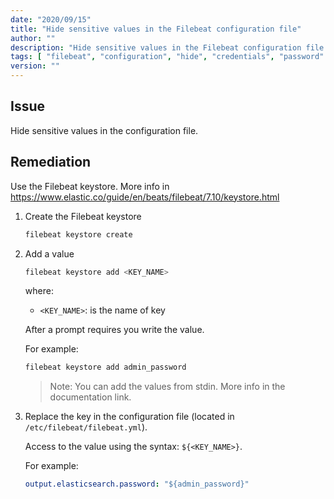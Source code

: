 ```yaml
---
date: "2020/09/15"
title: "Hide sensitive values in the Filebeat configuration file"
author: ""
description: "Hide sensitive values in the Filebeat configuration file as credentials, urls"
tags: [ "filebeat", "configuration", "hide", "credentials", "password" ]
version: ""
---
```


## Issue

Hide sensitive values in the configuration file.

## Remediation

Use the Filebeat keystore. More info in https://www.elastic.co/guide/en/beats/filebeat/7.10/keystore.html

1. Create the Filebeat keystore

    ```sh
    filebeat keystore create
    ```

2. Add a value

    ```sh
    filebeat keystore add <KEY_NAME>
    ```

    where:

    - `<KEY_NAME>`: is the name of key

    After a prompt requires you write the value.

    For example:

    ```sh
    filebeat keystore add admin_password
    ```

    > Note: You can add the values from stdin. More info in the documentation link.

3. Replace the key in the configuration file (located in `/etc/filebeat/filebeat.yml`).

    Access to the value using the syntax: `${<KEY_NAME>}`.

    For example:

    ```yml
    output.elasticsearch.password: "${admin_password}"
    ```

